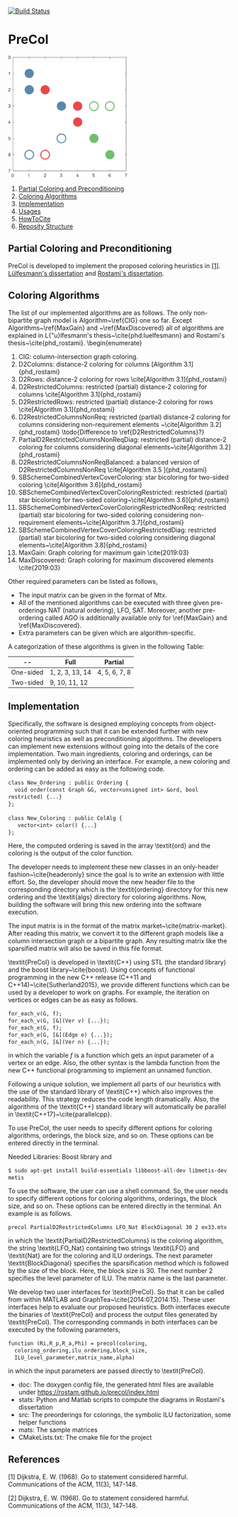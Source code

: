 [![Build Status](https://travis-ci.org/rostam/PreCol.svg?branch=master)](https://travis-ci.org/rostam/PreCol)
# PreCol

![PreCol](doc/images/image.png)
 
 1. [Partial Coloring and Preconditioning](#precol)
 2. [Coloring Algorithms](#colalg)
 3. [Implementation](#implementation)  
 4. [Usages](#usage) 
 5. [HowToCite](#the-best-source-for-citing-this-work)
 6. [Reposity Structure](#repo)
 &nbsp;

## Partial Coloring and Preconditioning

PreCol is developed to implement the proposed coloring heuristics in [[1]](#1).
[Lülfesmann's dissertation](https://cuvillier.de/de/shop/publications/15-full-and-partial-jacobian-computation-via-graph-coloring-algorithms-and-applications)
and
[Rostami's dissertation](https://cuvillier.de/en/shop/publications/7637-combining-partial-jacobian-computation-and-preconditioning-new-heuristics-educational-modules-and-applications).


## Coloring Algorithms

The list of our implemented algorithms are as follows. The only non-bipartite graph model is Algorithm~\ref{CIG} one so far. Except Algorithms~\ref{MaxGain} and ~\ref{MaxDiscovered} all of algorithms are explained in L{\"u}lfesmann's thesis~\cite{phd:luelfesmann} and Rostami's thesis~\cite{phd_rostami}.
\begin{enumerate}

1. CIG: column-intersection graph coloring.
2. D2Columns: distance-2 coloring for columns [Algorithm 3.1]{phd_rostami}
3. D2Rows: distance-2 coloring for rows \cite[Algorithm 3.1]{phd_rostami}
4. D2RestrictedColumns: restricted (partial) distance-2 coloring for columns \cite[Algorithm 3.1]{phd_rostami}
5. D2RestrictedRows: restricted (partial) distance-2 coloring for rows \cite[Algorithm 3.1]{phd_rostami}
6. D2RestrictedColumnsNonReq: restricted (partial) distance-2 coloring for columns considering non-requirement elements ~\cite[Algorithm 3.2]{phd_rostami}
    \todo{Difference to \ref{D2RestrictedColumns}?}
7. PartialD2RestrictedColumnsNonReqDiag: restricted (partial) distance-2 coloring for columns considering diagonal elements~\cite[Algorithm 3.2]{phd_rostami}
8. D2RestrictedColumnsNonReqBalanced: a balanced version of D2RestrictedColumnsNonReq \cite[Algorithm 3.5 ]{phd_rostami}
9. SBSchemeCombinedVertexCoverColoring: star bicoloring for two-sided coloring \cite[Algorithm 3.6]{phd_rostami}
10. SBSchemeCombinedVertexCoverColoringRestricted: restricted (partial) star bicoloring for two-sided coloring~\cite[Algorithm 3.6]{phd_rostami}
11. SBSchemeCombinedVertexCoverColoringRestrictedNonReq: restricted (partial) star bicoloring for two-sided coloring considering non-requirement elements~\cite[Algorithm 3.7]{phd_rostami}
12. SBSchemeCombinedVertexCoverColoringRestrictedDiag: restricted (partial) star bicoloring for two-sided coloring considering diagonal elements~\cite[Algorithm 3.8]{phd_rostami}
13. MaxGain: Graph coloring for maximum gain \cite{2019:03}
14. MaxDiscovered: Graph coloring for maximum discovered elements \cite{2019:03}

Other required parameters can be listed as follows,
- The input matrix can be given in the format of Mtx.
- All of the mentioned algorithms can be executed with three given pre-orderings NAT (natural ordering), LFO, SAT. Moreover, another pre-ordering called AGO is additionally available only for \ref{MaxGain} and \ref{MaxDiscovered}.
- Extra parameters can be given which are algorithm-specific.


A categorization of these algorithms is given in the following Table:

  --      | Full         | Partial 
----------| ------------ | -------------
One-sided | 1, 2, 3, 13, 14 | 4, 5, 6, 7, 8 
Two-sided | 9, 10, 11, 12 | 


## Implementation
Specifically, the software is designed employing concepts from object-oriented programming
such that it can be extended further with new coloring heuristics as well as preconditioning algorithms.
The developers can implement new extensions without going into the details of the core implementation.
Two main ingredients, coloring and orderings, can be implemented only by deriving an interface.
For example, a new coloring and ordering can be added as easy as the following code.
```
class New_Ordering : public Ordering {
  void order(const Graph &G, vector<unsigned int> &ord, bool restricted) {...}
};

class New_Coloring : public ColAlg {
   vector<int> color() {...}
};
```

Here, the computed ordering is saved in the array \textit{ord} and the coloring is the output
of the color function.

The developer needs to implement these new classes in an only-header fashion~\cite{headeronly}
since the goal is to write an extension with little effort. So, the developer should
move the new header file to the corresponding directory which is the \textit{ordering} directory
for this new ordering and the \textit{algs} directory for coloring algorithms.
Now, building the software will bring this new ordering into the software execution.

The input matrix is in the format of the matrix market~\cite{matrix-market}.
After reading this matrix, we convert it to the different graph models
like a column intersection graph or a bipartite graph.
Any resulting matrix like the sparsified matrix will also be saved in this file format.

\textit{PreCol} is developed in \textit{C++} using STL (the standard library) and
the boost library~\cite{boost}.
Using concepts of functional programming
in the new C++ release (C++11 and C++14)~\cite{Sutherland2015},
we provide different functions which can be used
by a developer to work on graphs. For example, the iteration on vertices
or edges can be as easy as follows.
```
for_each_v(G, f);
for_each_v(G, [&](Ver v) {...});
for_each_e(G, f);
for_each_e(G, [&](Edge e) {...});
for_each_n(G, [&](Ver n) {...});
```
in which the variable $f$ is a function which gets an input parameter of a vertex or an edge.
Also, the other syntax is the lambda function
from the new C++ functional programming to implement an unnamed function.

Following a unique solution, we implement all parts of our heuristics
with the use of the standard library of \textit{C++} which also improves the readability.
This strategy reduces the code length dramatically.
Also, the algorithms of the \textit{C++} standard library will automatically be parallel in \textit{C++17}~\cite{parallelcpp}.


To use PreCol, the user needs to specify different
options for coloring algorithms, orderings, the block size, and so on.
These options can be entered directly in the terminal.

Needed Libraries:
Boost library and 
```
$ sudo apt-get install build-essentials libboost-all-dev libmetis-dev metis
```
To use the software, the user can use a shell command.
So, the user needs to specify different
options for coloring algorithms, orderings, the block size, and so on.
These options can be entered directly in the terminal.
An example is as follows.
```
precol PartialD2RestrictedColumns LFO_Nat BlockDiagonal 30 2 ex33.mtx
```
in which the \textit{PartialD2RestrictedColumns} is the coloring algorithm,
the string \textit{LFO\_Nat} containing
two strings \textit{LFO} and \textit{Nat} are for the coloring and ILU orderings.
The next parameter \textit{BlockDiagonal} specifies the sparsification method
which is followed by the size of the block. Here, the block size is $30$.
The next number $2$ specifies the level parameter of ILU.
The matrix name is the last parameter.

We develop two user interfaces for \textit{PreCol}.
So that it can be called from within MATLAB and GraphTea~\cite{2014:07,2014:15}.
These user interfaces help to evaluate our proposed heuristics.
Both interfaces execute the binaries of \textit{PreCol}
and process the output files generated by \textit{PreCol}.
The corresponding commands in both interfaces can be executed by the following parameters,
```
function (Ri,R_p,R_a,Phi) = precol(coloring,
  coloring_ordering,ilu_ordering,block_size,
  ILU_level_parameter,matrix_name,alpha)
```
in which the input parameters are passed directly to \textit{PreCol}.

- doc: The doxygen config file, the generated html files are available under https://rostam.github.io/precol/index.html
- stats: Python and Matlab scripts to compute the diagrams in Rostami's dissertation
- src: The preorderings for colorings, the symbolic ILU factorization, some helper functions
- mats: The sample matrices
- CMakeLists.txt: The cmake file for the project


## References
<a id="1">[1]</a> 
Dijkstra, E. W. (1968). 
Go to statement considered harmful. 
Communications of the ACM, 11(3), 147-148.

<a id="2">[2]</a> 
Dijkstra, E. W. (1968). 
Go to statement considered harmful. 
Communications of the ACM, 11(3), 147-148.